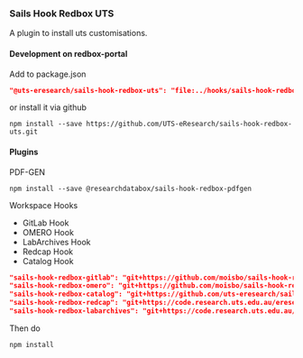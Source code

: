 ### Sails Hook Redbox UTS

A plugin to install uts customisations.


#### Development on redbox-portal

Add to package.json
```json
"@uts-eresearch/sails-hook-redbox-uts": "file:../hooks/sails-hook-redbox-uts",
```

or install it via github

```shell
npm install --save https://github.com/UTS-eResearch/sails-hook-redbox-uts.git
```

#### Plugins

PDF-GEN
```shell
npm install --save @researchdatabox/sails-hook-redbox-pdfgen
```

Workspace Hooks

- GitLab Hook
- OMERO Hook
- LabArchives Hook
- Redcap Hook
- Catalog Hook

```json
"sails-hook-redbox-gitlab": "git+https://github.com/moisbo/sails-hook-redbox-gitlab.git",
"sails-hook-redbox-omero": "git+https://github.com/moisbo/sails-hook-redbox-omero.git",
"sails-hook-redbox-catalog": "git+https://github.com/uts-eresearch/sails-hook-redbox-catalog.git",
"sails-hook-redbox-redcap": "git+https://code.research.uts.edu.au/eresearch/sails-hook-redbox-redcap.git",
"sails-hook-redbox-labarchives": "git+https://code.research.uts.edu.au/eresearch/sails-hook-redbox-labarchives.git",
```

Then do 
```shell
npm install 
```
